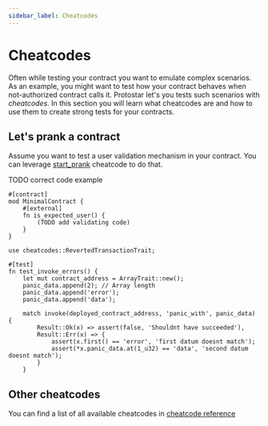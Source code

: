 ```yaml
---
sidebar_label: Cheatcodes
---
```


# Cheatcodes

Often while testing your contract you want to emulate complex scenarios. As an example, you might want to test how your contract behaves when not-authorized contract calls it. Protostar let's you tests such scenarios with *cheatcodes*. In this section you will learn what cheatcodes are and how to use them to create strong tests for your contracts.


## Let's prank a contract

Assume you want to test a user validation mechanism in your contract. You can leverage [start_prank](./cheatcodes-refernce/start_prank.md) cheatcode to do that.

TODO correct code example
```cairo title="Deployed contract"
#[contract]
mod MinimalContract {
    #[external]
    fn is_expected_user() {
        (TODO add validating code)
    }
}
```
```cairo title="Test"
use cheatcodes::RevertedTransactionTrait;

#[test]
fn test_invoke_errors() {
    let mut contract_address = ArrayTrait::new();
    panic_data.append(2); // Array length
    panic_data.append('error');
    panic_data.append('data');
    
    match invoke(deployed_contract_address, 'panic_with', panic_data) {
        Result::Ok(x) => assert(false, 'Shouldnt have succeeded'),
        Result::Err(x) => {
            assert(x.first() == 'error', 'first datum doesnt match');
            assert(*x.panic_data.at(1_u32) == 'data', 'second datum doesnt match');
        }
    }
```

## Other cheatcodes

You can find a list of all available cheatcodes in [cheatcode reference](./cheatcodes-refernce/README.md)
